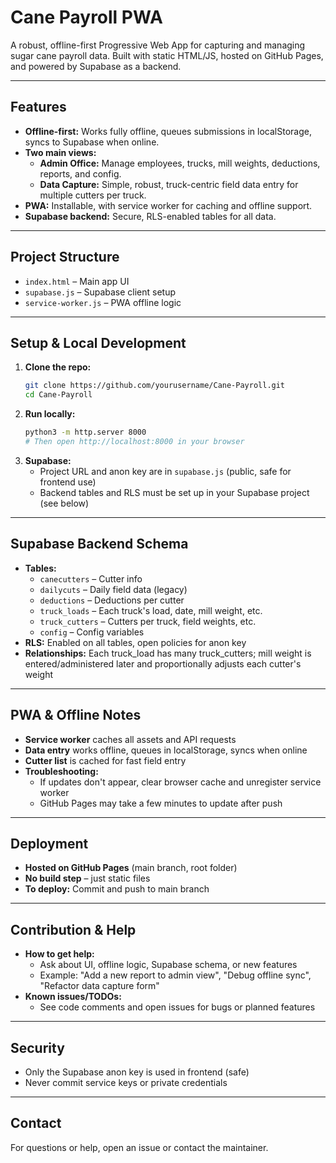 # Cane Payroll PWA

A robust, offline-first Progressive Web App for capturing and managing sugar cane payroll data. Built with static HTML/JS, hosted on GitHub Pages, and powered by Supabase as a backend.

---

## Features
- **Offline-first:** Works fully offline, queues submissions in localStorage, syncs to Supabase when online.
- **Two main views:**
  - **Admin Office:** Manage employees, trucks, mill weights, deductions, reports, and config.
  - **Data Capture:** Simple, robust, truck-centric field data entry for multiple cutters per truck.
- **PWA:** Installable, with service worker for caching and offline support.
- **Supabase backend:** Secure, RLS-enabled tables for all data.

---

## Project Structure
- `index.html` – Main app UI
- `supabase.js` – Supabase client setup
- `service-worker.js` – PWA offline logic

---

## Setup & Local Development
1. **Clone the repo:**
   ```sh
   git clone https://github.com/yourusername/Cane-Payroll.git
   cd Cane-Payroll
   ```
2. **Run locally:**
   ```sh
   python3 -m http.server 8000
   # Then open http://localhost:8000 in your browser
   ```
3. **Supabase:**
   - Project URL and anon key are in `supabase.js` (public, safe for frontend use)
   - Backend tables and RLS must be set up in your Supabase project (see below)

---

## Supabase Backend Schema
- **Tables:**
  - `canecutters` – Cutter info
  - `dailycuts` – Daily field data (legacy)
  - `deductions` – Deductions per cutter
  - `truck_loads` – Each truck's load, date, mill weight, etc.
  - `truck_cutters` – Cutters per truck, field weights, etc.
  - `config` – Config variables
- **RLS:** Enabled on all tables, open policies for anon key
- **Relationships:** Each truck_load has many truck_cutters; mill weight is entered/administered later and proportionally adjusts each cutter's weight

---

## PWA & Offline Notes
- **Service worker** caches all assets and API requests
- **Data entry** works offline, queues in localStorage, syncs when online
- **Cutter list** is cached for fast field entry
- **Troubleshooting:**
  - If updates don't appear, clear browser cache and unregister service worker
  - GitHub Pages may take a few minutes to update after push

---

## Deployment
- **Hosted on GitHub Pages** (main branch, root folder)
- **No build step** – just static files
- **To deploy:** Commit and push to main branch

---

## Contribution & Help
- **How to get help:**
  - Ask about UI, offline logic, Supabase schema, or new features
  - Example: "Add a new report to admin view", "Debug offline sync", "Refactor data capture form"
- **Known issues/TODOs:**
  - See code comments and open issues for bugs or planned features

---

## Security
- Only the Supabase anon key is used in frontend (safe)
- Never commit service keys or private credentials

---

## Contact
For questions or help, open an issue or contact the maintainer. 